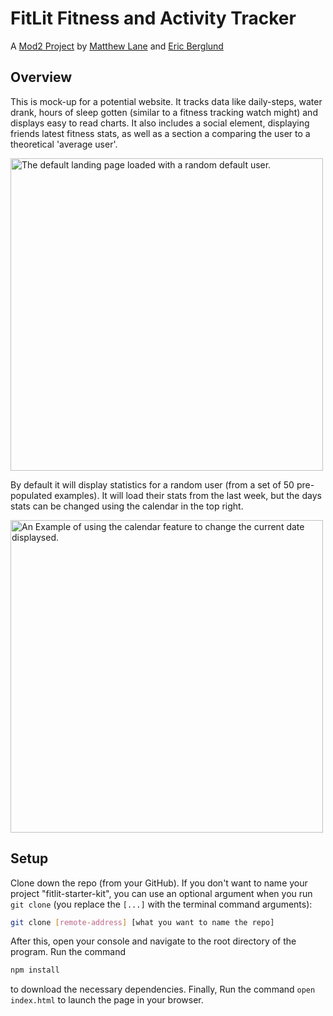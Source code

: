 # FitLit Fitness and Activity Tracker
A [Mod2 Project](https://frontend.turing.io/projects/fitlit.html) by [Matthew Lane](https://github.com/GreyMatteOr) and [Eric Berglund](https://github.com/ericberglund117)

## Overview

This is mock-up for a potential website. It tracks data like daily-steps, water drank, hours of sleep gotten (similar to a fitness tracking watch might) and displays easy to read charts. It also includes a social element, displaying friends latest fitness stats, as well as a section a comparing the user to a theoretical 'average user'.  

<img src='https://user-images.githubusercontent.com/65369751/92060499-c5ca0200-ed48-11ea-8f51-f9dfed7dbf30.png' alt='The default landing page loaded with a random default user.' width=500>


By default it will display statistics for a random user (from a set of 50 pre-populated examples). It will load their stats from the last week, but the days stats can be changed using the calendar in the top right.

<img src='https://user-images.githubusercontent.com/65369751/92060387-7be11c00-ed48-11ea-99aa-e53c899129e4.png' alt='An Example of using the calendar feature to change the current date displaysed.' width=500>


## Setup

Clone down the repo (from your GitHub). If you don't want to name your project "fitlit-starter-kit", you can use an optional argument when you run `git clone` (you replace the `[...]` with the terminal command arguments):

```bash
git clone [remote-address] [what you want to name the repo]
```

After this, open your console and navigate to the root directory of the program. Run the command

```bash
npm install
```

to download the necessary dependencies. Finally, Run the command `open index.html` to launch the page in your browser.
